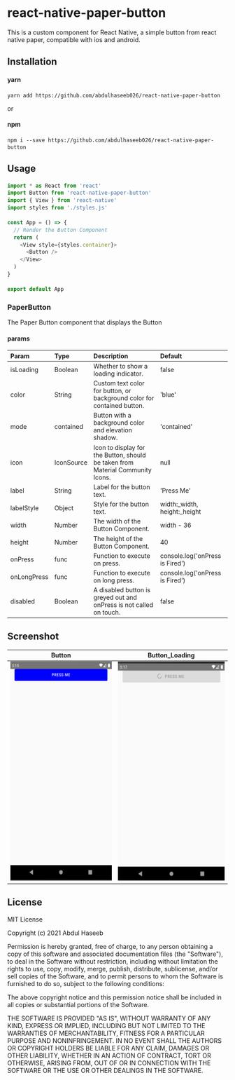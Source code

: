 # react-native-paper-button

This is a custom component for React Native, a simple button from react native paper, compatible with ios and android.

## Installation

#### yarn

```
yarn add https://github.com/abdulhaseeb026/react-native-paper-button
```

or

#### npm

```
npm i --save https://github.com/abdulhaseeb026/react-native-paper-button
```

## Usage

```js
import * as React from 'react'
import Button from 'react-native-paper-button'
import { View } from 'react-native'
import styles from './styles.js'

const App = () => {
  // Render the Button Component
  return (
    <View style={styles.container}>
      <Button />
    </View>
  )
}

export default App
```

### PaperButton

The Paper Button component that displays the Button

#### params

| Param       | Type       | Description                                                                    | Default                         |
| :---------- | :--------- | :----------------------------------------------------------------------------- | :------------------------------ |
| isLoading   | Boolean    | Whether to show a loading indicator.                                           | false                           |
| color       | String     | Custom text color for button, or background color for contained button.        | 'blue'                          |
| mode        | contained  | Button with a background color and elevation shadow.                           | 'contained'                     |
| icon        | IconSource | Icon to display for the Button, should be taken from Material Community Icons. | null                            |
| label       | String     | Label for the button text.                                                     | 'Press Me'                      |
| labelStyle  | Object     | Style for the button text.                                                     | width:\_width, height:\_height  |
| width       | Number     | The width of the Button Component.                                             | width - 36                      |
| height      | Number     | The height of the Button Component.                                            | 40                              |
| onPress     | func       | Function to execute on press.                                                  | console.log('onPress is Fired') |
| onLongPress | func       | Function to execute on long press.                                             | console.log('onPress is Fired') |
| disabled    | Boolean    | A disabled button is greyed out and onPress is not called on touch.            | false                           |

<!--
## Contributing

## Credits -->

## Screenshot

|                                 Button                                  |                                 Button_Loading                                  |
| :---------------------------------------------------------------------: | :-----------------------------------------------------------------------------: |
| <img src="./src/components/Button/screenshots/button.png" height="500"> | <img src="./src/components/Button/screenshots/button_loading.png" height="500"> |

## License

MIT License

Copyright (c) 2021 Abdul Haseeb

Permission is hereby granted, free of charge, to any person obtaining a copy
of this software and associated documentation files (the "Software"), to deal
in the Software without restriction, including without limitation the rights
to use, copy, modify, merge, publish, distribute, sublicense, and/or sell
copies of the Software, and to permit persons to whom the Software is
furnished to do so, subject to the following conditions:

The above copyright notice and this permission notice shall be included in all
copies or substantial portions of the Software.

THE SOFTWARE IS PROVIDED "AS IS", WITHOUT WARRANTY OF ANY KIND, EXPRESS OR
IMPLIED, INCLUDING BUT NOT LIMITED TO THE WARRANTIES OF MERCHANTABILITY,
FITNESS FOR A PARTICULAR PURPOSE AND NONINFRINGEMENT. IN NO EVENT SHALL THE
AUTHORS OR COPYRIGHT HOLDERS BE LIABLE FOR ANY CLAIM, DAMAGES OR OTHER
LIABILITY, WHETHER IN AN ACTION OF CONTRACT, TORT OR OTHERWISE, ARISING FROM,
OUT OF OR IN CONNECTION WITH THE SOFTWARE OR THE USE OR OTHER DEALINGS IN THE
SOFTWARE.
